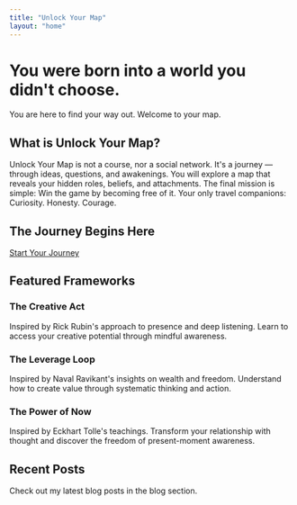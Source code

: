 ```yaml
---
title: "Unlock Your Map"
layout: "home"
---
```


# You were born into a world you didn't choose.

You are here to find your way out. Welcome to your map.

## What is Unlock Your Map?

Unlock Your Map is not a course, nor a social network.
It's a journey — through ideas, questions, and awakenings.
You will explore a map that reveals your hidden roles, beliefs, and attachments.
The final mission is simple: Win the game by becoming free of it.
Your only travel companions: Curiosity. Honesty. Courage.

## The Journey Begins Here

[Start Your Journey](/signup.html)

## Featured Frameworks

<div class="card">
<h3>The Creative Act</h3>
Inspired by Rick Rubin's approach to presence and deep listening. Learn to access your creative potential through mindful awareness.
</div>

<div class="card">
<h3>The Leverage Loop</h3>
Inspired by Naval Ravikant's insights on wealth and freedom. Understand how to create value through systematic thinking and action.
</div>

<div class="card">
<h3>The Power of Now</h3>
Inspired by Eckhart Tolle's teachings. Transform your relationship with thought and discover the freedom of present-moment awareness.
</div>

## Recent Posts

Check out my latest blog posts in the blog section. 